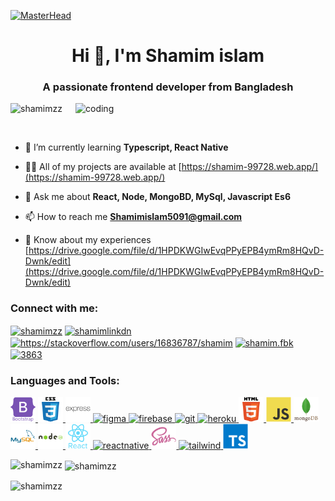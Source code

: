 [![MasterHead](https://mir-s3-cdn-cf.behance.net/project_modules/max_1200/79731568097599.5b50bca477735.jpg)](https://shamim-99728.web.app/)
<h1 align="center">Hi 👋, I'm Shamim islam</h1>
<h3 align="center">A passionate frontend developer from Bangladesh</h3>

<img align="right" alt="coding" width="400" src="https://cdn.dribbble.com/users/1162077/screenshots/5403918/focus-animation.gif"/>

<p align="left"> <img src="https://komarev.com/ghpvc/?username=shamimzz&label=Profile%20views&color=0e75b6&style=flat" alt="shamimzz" /> </p>
<p align="left"> <a href="https://twitter.com/" target="blank"><img src="https://img.shields.io/twitter/follow/?logo=twitter&style=for-the-badge" alt="" /></a> </p>

- 🌱 I’m currently learning **Typescript, React Native**

- 👨‍💻 All of my projects are available at [https://shamim-99728.web.app/](https://shamim-99728.web.app/)

- 💬 Ask me about **React, Node, MongoBD, MySql, Javascript Es6**

- 📫 How to reach me **Shamimislam5091@gmail.com**

- 📄 Know about my experiences [https://drive.google.com/file/d/1HPDKWGIwEvqPPyEPB4ymRm8HQvD-Dwnk/edit](https://drive.google.com/file/d/1HPDKWGIwEvqPPyEPB4ymRm8HQvD-Dwnk/edit)

<h3 align="left">Connect with me:</h3>
<p align="left">
<a href="https://codepen.io/shamimzz" target="blank"><img align="center" src="https://raw.githubusercontent.com/rahuldkjain/github-profile-readme-generator/master/src/images/icons/Social/codepen.svg" alt="shamimzz" height="30" width="40" /></a>
<a href="https://linkedin.com/in/shamimlinkdn" target="blank"><img align="center" src="https://raw.githubusercontent.com/rahuldkjain/github-profile-readme-generator/master/src/images/icons/Social/linked-in-alt.svg" alt="shamimlinkdn" height="30" width="40" /></a>
<a href="https://stackoverflow.com/users/https://stackoverflow.com/users/16836787/shamim" target="blank"><img align="center" src="https://raw.githubusercontent.com/rahuldkjain/github-profile-readme-generator/master/src/images/icons/Social/stack-overflow.svg" alt="https://stackoverflow.com/users/16836787/shamim" height="30" width="40" /></a>
<a href="https://fb.com/shamim.fbk" target="blank"><img align="center" src="https://raw.githubusercontent.com/rahuldkjain/github-profile-readme-generator/master/src/images/icons/Social/facebook.svg" alt="shamim.fbk" height="30" width="40" /></a>
<a href="https://discord.gg/3863" target="blank"><img align="center" src="https://raw.githubusercontent.com/rahuldkjain/github-profile-readme-generator/master/src/images/icons/Social/discord.svg" alt="3863" height="30" width="40" /></a>
</p>

<h3 align="left">Languages and Tools:</h3>
<p align="left"> <a href="https://getbootstrap.com" target="_blank" rel="noreferrer"> <img src="https://raw.githubusercontent.com/devicons/devicon/master/icons/bootstrap/bootstrap-plain-wordmark.svg" alt="bootstrap" width="40" height="40"/> </a> <a href="https://www.w3schools.com/css/" target="_blank" rel="noreferrer"> <img src="https://raw.githubusercontent.com/devicons/devicon/master/icons/css3/css3-original-wordmark.svg" alt="css3" width="40" height="40"/> </a> <a href="https://expressjs.com" target="_blank" rel="noreferrer"> <img src="https://raw.githubusercontent.com/devicons/devicon/master/icons/express/express-original-wordmark.svg" alt="express" width="40" height="40"/> </a> <a href="https://www.figma.com/" target="_blank" rel="noreferrer"> <img src="https://www.vectorlogo.zone/logos/figma/figma-icon.svg" alt="figma" width="40" height="40"/> </a> <a href="https://firebase.google.com/" target="_blank" rel="noreferrer"> <img src="https://www.vectorlogo.zone/logos/firebase/firebase-icon.svg" alt="firebase" width="40" height="40"/> </a> <a href="https://git-scm.com/" target="_blank" rel="noreferrer"> <img src="https://www.vectorlogo.zone/logos/git-scm/git-scm-icon.svg" alt="git" width="40" height="40"/> </a> <a href="https://heroku.com" target="_blank" rel="noreferrer"> <img src="https://www.vectorlogo.zone/logos/heroku/heroku-icon.svg" alt="heroku" width="40" height="40"/> </a> <a href="https://www.w3.org/html/" target="_blank" rel="noreferrer"> <img src="https://raw.githubusercontent.com/devicons/devicon/master/icons/html5/html5-original-wordmark.svg" alt="html5" width="40" height="40"/> </a> <a href="https://developer.mozilla.org/en-US/docs/Web/JavaScript" target="_blank" rel="noreferrer"> <img src="https://raw.githubusercontent.com/devicons/devicon/master/icons/javascript/javascript-original.svg" alt="javascript" width="40" height="40"/> </a> <a href="https://www.mongodb.com/" target="_blank" rel="noreferrer"> <img src="https://raw.githubusercontent.com/devicons/devicon/master/icons/mongodb/mongodb-original-wordmark.svg" alt="mongodb" width="40" height="40"/> </a> <a href="https://www.mysql.com/" target="_blank" rel="noreferrer"> <img src="https://raw.githubusercontent.com/devicons/devicon/master/icons/mysql/mysql-original-wordmark.svg" alt="mysql" width="40" height="40"/> </a> <a href="https://nodejs.org" target="_blank" rel="noreferrer"> <img src="https://raw.githubusercontent.com/devicons/devicon/master/icons/nodejs/nodejs-original-wordmark.svg" alt="nodejs" width="40" height="40"/> </a> <a href="https://reactjs.org/" target="_blank" rel="noreferrer"> <img src="https://raw.githubusercontent.com/devicons/devicon/master/icons/react/react-original-wordmark.svg" alt="react" width="40" height="40"/> </a> <a href="https://reactnative.dev/" target="_blank" rel="noreferrer"> <img src="https://reactnative.dev/img/header_logo.svg" alt="reactnative" width="40" height="40"/> </a> <a href="https://sass-lang.com" target="_blank" rel="noreferrer"> <img src="https://raw.githubusercontent.com/devicons/devicon/master/icons/sass/sass-original.svg" alt="sass" width="40" height="40"/> </a> <a href="https://tailwindcss.com/" target="_blank" rel="noreferrer"> <img src="https://www.vectorlogo.zone/logos/tailwindcss/tailwindcss-icon.svg" alt="tailwind" width="40" height="40"/> </a> <a href="https://www.typescriptlang.org/" target="_blank" rel="noreferrer"> <img src="https://raw.githubusercontent.com/devicons/devicon/master/icons/typescript/typescript-original.svg" alt="typescript" width="40" height="40"/> </a> </p>

<p><img align="left" src="https://github-readme-stats.vercel.app/api/top-langs?username=shamimzz&show_icons=true&locale=en&layout=compact" alt="shamimzz" /></p>

<p>&nbsp;<img align="center" src="https://github-readme-stats.vercel.app/api?username=shamimzz&show_icons=true&locale=en" alt="shamimzz" /></p>

<p><img align="center" src="https://github-readme-streak-stats.herokuapp.com/?user=shamimzz&" alt="shamimzz" /></p>
